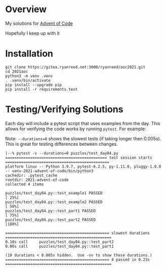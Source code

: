 # Overview

My solutions for [Advent of Code](https://adventofcode.com)

Hopefully I keep up with it


# Installation
```
git clone https://gitea.ryanreed.net:3000/ryanreed/aoc2021.git
cd 2021aoc
python3 -m venv .venv
. .venv/bin/activate
pip install --upgrade pip
pip install -r requirements.text
```


# Testing/Verifying Solutions

Each day will include a pytest script that uses examples from the day.
This allows for verifying the code works by running `pytest`. For example:


Note: `--durations=0` shows the slowest tests (if taking longer then 0.005s). This is great for testing differences between changes.

```
|--% pytest -v --durations=0 puzzles/test_day04.py
============================================= test session starts ==============================================
platform linux -- Python 3.9.7, pytest-6.2.5, py-1.11.0, pluggy-1.0.0 -- venv-2021-advent-of-code/bin/python3
cachedir: .pytest_cache
rootdir: 2021-advent-of-code
collected 4 items

puzzles/test_day04.py::test_example1 PASSED                                                              [ 25%]
puzzles/test_day04.py::test_example2 PASSED                                                              [ 50%]
puzzles/test_day04.py::test_part1 PASSED                                                                 [ 75%]
puzzles/test_day04.py::test_part2 PASSED                                                                 [100%]

============================================== slowest durations ===============================================
0.10s call     puzzles/test_day04.py::test_part2
0.06s call     puzzles/test_day04.py::test_part1

(10 durations < 0.005s hidden.  Use -vv to show these durations.)
============================================== 4 passed in 0.23s ===============================================
```
